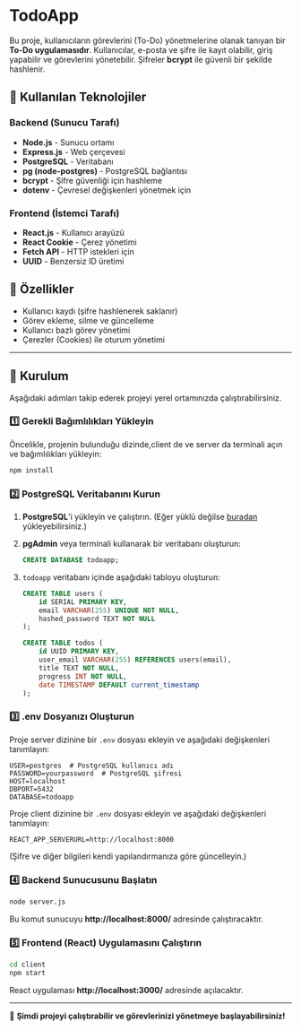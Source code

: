 # TodoApp

Bu proje, kullanıcıların görevlerini (To-Do) yönetmelerine olanak tanıyan bir **To-Do uygulamasıdır**. Kullanıcılar, e-posta ve şifre ile kayıt olabilir, giriş yapabilir ve görevlerini yönetebilir. Şifreler **bcrypt** ile güvenli bir şekilde hashlenir.
## 🚀 Kullanılan Teknolojiler

### **Backend (Sunucu Tarafı)**
- **Node.js** - Sunucu ortamı
- **Express.js** - Web çerçevesi
- **PostgreSQL** - Veritabanı
- **pg (node-postgres)** - PostgreSQL bağlantısı
- **bcrypt** - Şifre güvenliği için hashleme
- **dotenv** - Çevresel değişkenleri yönetmek için

### **Frontend (İstemci Tarafı)**
- **React.js** - Kullanıcı arayüzü
- **React Cookie** - Çerez yönetimi
- **Fetch API** - HTTP istekleri için
- **UUID** - Benzersiz ID üretimi

## 📌 Özellikler
- Kullanıcı kaydı (şifre hashlenerek saklanır)
- Görev ekleme, silme ve güncelleme
- Kullanıcı bazlı görev yönetimi
- Çerezler (Cookies) ile oturum yönetimi

---

## 🔧 Kurulum
Aşağıdaki adımları takip ederek projeyi yerel ortamınızda çalıştırabilirsiniz.

### **1️⃣ Gerekli Bağımlılıkları Yükleyin**

Öncelikle, projenin bulunduğu dizinde,client de ve server da terminali açın ve bağımlılıkları yükleyin:

```sh
npm install
```

### **2️⃣ PostgreSQL Veritabanını Kurun**

1. **PostgreSQL**'i yükleyin ve çalıştırın. (Eğer yüklü değilse [buradan](https://www.postgresql.org/download/) yükleyebilirsiniz.)
2. **pgAdmin** veya terminali kullanarak bir veritabanı oluşturun:

   ```sql
   CREATE DATABASE todoapp;
   ```

3. `todoapp` veritabanı içinde aşağıdaki tabloyu oluşturun:

   ```sql
   CREATE TABLE users (
       id SERIAL PRIMARY KEY,
       email VARCHAR(255) UNIQUE NOT NULL,
       hashed_password TEXT NOT NULL
   );

   CREATE TABLE todos (
       id UUID PRIMARY KEY,
       user_email VARCHAR(255) REFERENCES users(email),
       title TEXT NOT NULL,
       progress INT NOT NULL,
       date TIMESTAMP DEFAULT current_timestamp
   );
   ```

### **3️⃣ .env Dosyanızı Oluşturun**

Proje server dizinine bir `.env` dosyası ekleyin ve aşağıdaki değişkenleri tanımlayın:

```
USER=postgres  # PostgreSQL kullanıcı adı
PASSWORD=yourpassword  # PostgreSQL şifresi
HOST=localhost
DBPORT=5432
DATABASE=todoapp
```

Proje client dizinine bir `.env` dosyası ekleyin ve aşağıdaki değişkenleri tanımlayın:

```
REACT_APP_SERVERURL=http://localhost:8000
```


(Şifre ve diğer bilgileri kendi yapılandırmanıza göre güncelleyin.)

### **4️⃣ Backend Sunucusunu Başlatın**

```sh
node server.js
```

Bu komut sunucuyu **http://localhost:8000/** adresinde çalıştıracaktır.

### **5️⃣ Frontend (React) Uygulamasını Çalıştırın**

```sh
cd client
npm start
```

React uygulaması **http://localhost:3000/** adresinde açılacaktır.

---

🚀 **Şimdi projeyi çalıştırabilir ve görevlerinizi yönetmeye başlayabilirsiniz!**

